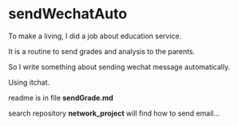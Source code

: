 # sendWechatAuto

To make a living, I did a job about education service.

It is a routine to send grades and analysis to the parents.

So I write something about sending wechat message automatically.

Using itchat.

readme is in file **sendGrade.md**

search repository **network_project** will find how to send email...
